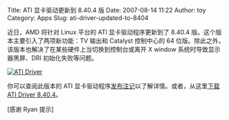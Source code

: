 Title: ATI 显卡驱动更新到 8.40.4 版
Date: 2007-08-14 11:22
Author: toy
Category: Apps
Slug: ati-driver-updated-to-8404

近日，AMD 将针对 Linux 平台的 ATI 显卡驱动程序更新到了 8.40.4
版。这个版本主要引入了两项新功能：TV 输出和 Catalyst 控制中心的 64
位版。除此之外，该版本也解决了在某些硬件上当切换到控制台或离开 X window
系统时导致显示器黑屏、DRI 初始化失败等问题。

[![ATI
Driver](http://i.linuxtoy.org/i/2007/08/ati_s.png)](http://i.linuxtoy.org/i/2007/08/ati.png)

你可以查阅此版本的 ATI
显卡驱动程序[发布注记](https://a248.e.akamai.net/f/674/9206/0/www2.ati.com/drivers/linux/linux_8.40.4.html)以了解详情。或者，从这里[下载
ATI Driver 8.40.4](http://ati.amd.com/support/driver.html)。

[感谢 Ryan 提示]
